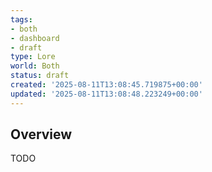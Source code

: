 ```yaml
---
tags:
- both
- dashboard
- draft
type: Lore
world: Both
status: draft
created: '2025-08-11T13:08:45.719875+00:00'
updated: '2025-08-11T13:08:48.223249+00:00'
---
```



## Overview

TODO
